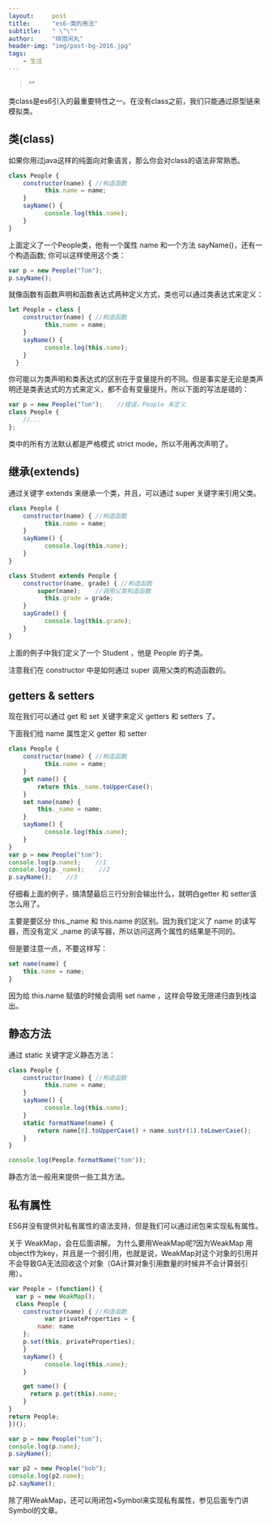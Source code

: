 ```yaml
---
layout:     post
title:      "es6-类的用法"
subtitle:   " \"\""
author:     "绯雨闲丸"
header-img: "img/post-bg-2016.jpg"
tags:
    - 生活
---
```


> “”

类class是es6引入的最重要特性之一。在没有class之前，我们只能通过原型链来模拟类。

## 类(class)

如果你用过java这样的纯面向对象语言，那么你会对class的语法非常熟悉。

```js
class People {
    constructor(name) { //构造函数
          this.name = name;
    }
    sayName() {
          console.log(this.name);
    }
}
```

上面定义了一个People类，他有一个属性 name 和一个方法 sayName()，还有一个构造函数;
你可以这样使用这个类：

```js
var p = new People("Tom");
p.sayName();
```

就像函数有函数声明和函数表达式两种定义方式，类也可以通过类表达式来定义：

```js
let People = class {
    constructor(name) { //构造函数
          this.name = name;
    }
    sayName() {
          console.log(this.name);
    }
  }
```

你可能以为类声明和类表达式的区别在于变量提升的不同。但是事实是无论是类声明还是类表达式的方式来定义，都不会有变量提升。所以下面的写法是错的：

```js
var p = new People("Tom");    //错误，People 未定义
class People {
    //...
};
```

类中的所有方法默认都是严格模式 strict mode，所以不用再次声明了。

## 继承(extends)

通过关键字 extends 来继承一个类，并且，可以通过 super 关键字来引用父类。

```js
class People {
    constructor(name) { //构造函数
          this.name = name;
    }
    sayName() {
          console.log(this.name);
    }
}

class Student extends People {
    constructor(name, grade) { //构造函数
        super(name);    //调用父类构造函数
          this.grade = grade;
    }
    sayGrade() {
          console.log(this.grade);
    }
}
```

上面的例子中我们定义了一个 Student ，他是 People 的子类。

注意我们在 constructor 中是如何通过 super 调用父类的构造函数的。

## getters & setters

现在我们可以通过 get 和 set 关键字来定义 getters 和 setters 了。

下面我们给 name 属性定义 getter 和 setter

```js
class People {
    constructor(name) { //构造函数
          this.name = name;
    }
    get name() {
        return this._name.toUpperCase();
    }
    set name(name) {
        this._name = name;
    }
    sayName() {
          console.log(this.name);
    }
}
var p = new People("tom");
console.log(p.name);    //1
console.log(p._name);    //2
p.sayName();    //3
```

仔细看上面的例子，搞清楚最后三行分别会输出什么，就明白getter 和 setter该怎么用了。

主要是要区分 this._name 和 this.name 的区别。因为我们定义了 name 的读写器，而没有定义 _name 的读写器，所以访问这两个属性的结果是不同的。

但是要注意一点，不要这样写：

```js
set name(name) {
    this.name = name;
}
```
因为给 this.name 赋值的时候会调用 set name ，这样会导致无限递归直到栈溢出。

## 静态方法

通过 static 关键字定义静态方法：

```js
class People {
    constructor(name) { //构造函数
          this.name = name;
    }
    sayName() {
          console.log(this.name);
    }
    static formatName(name) {
        return name[0].toUpperCase() + name.sustr(1).toLowerCase();
    }
}

console.log(People.formatName("tom"));
```
静态方法一般用来提供一些工具方法。

## 私有属性

ES6并没有提供对私有属性的语法支持，但是我们可以通过闭包来实现私有属性。

关于 WeakMap，会在后面讲解。
为什么要用WeakMap呢?因为WeakMap 用object作为key，并且是一个弱引用，也就是说，WeakMap对这个对象的引用并不会导致GA无法回收这个对象（GA计算对象引用数量的时候并不会计算弱引用）。

```js
var People = (function() {
  var p = new WeakMap();
  class People {
    constructor(name) { //构造函数
          var privateProperties = {
        name: name
    };
    p.set(this, privateProperties);
    }
    sayName() {
          console.log(this.name);
    }

    get name() {
      return p.get(this).name;
    }
}
return People;
})();

var p = new People("tom");
console.log(p.name);
p.sayName();

var p2 = new People("bob");
console.log(p2.name);
p2.sayName();
```

除了用WeakMap，还可以用闭包+Symbol来实现私有属性，参见后面专门讲Symbol的文章。



